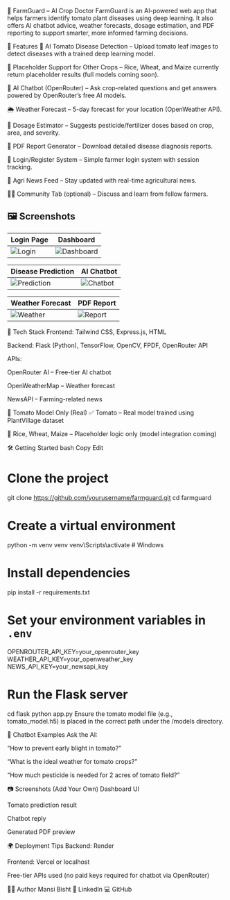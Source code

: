 🌾 FarmGuard – AI Crop Doctor
FarmGuard is an AI-powered web app that helps farmers identify tomato plant diseases using deep learning. It also offers AI chatbot advice, weather forecasts, dosage estimation, and PDF reporting to support smarter, more informed farming decisions.

<!-- Optional image -->

🚀 Features
📸 AI Tomato Disease Detection – Upload tomato leaf images to detect diseases with a trained deep learning model.

🌾 Placeholder Support for Other Crops – Rice, Wheat, and Maize currently return placeholder results (full models coming soon).

💬 AI Chatbot (OpenRouter) – Ask crop-related questions and get answers powered by OpenRouter’s free AI models.

🌦️ Weather Forecast – 5-day forecast for your location (OpenWeather API).

💊 Dosage Estimator – Suggests pesticide/fertilizer doses based on crop, area, and severity.

📄 PDF Report Generator – Download detailed disease diagnosis reports.

👤 Login/Register System – Simple farmer login system with session tracking.

📰 Agri News Feed – Stay updated with real-time agricultural news.

🧑‍🌾 Community Tab (optional) – Discuss and learn from fellow farmers.
## 🖼️ Screenshots

| Login Page | Dashboard |
|------------|-----------|
| ![Login](screenshots/login.png) | ![Dashboard](screenshots/dashboard.png) |

| Disease Prediction | AI Chatbot |
|--------------------|------------|
| ![Prediction](screenshots/prediction.png) | ![Chatbot](screenshots/chatbot.png) |

| Weather Forecast | PDF Report |
|------------------|-------------|
| ![Weather](screenshots/weather.png) | ![Report](screenshots/report.png) |
🧠 Tech Stack
Frontend: Tailwind CSS, Express.js, HTML

Backend: Flask (Python), TensorFlow, OpenCV, FPDF, OpenRouter API

APIs:

OpenRouter AI – Free-tier AI chatbot

OpenWeatherMap – Weather forecast

NewsAPI – Farming-related news

📁 Tomato Model Only (Real)
✅ Tomato – Real model trained using PlantVillage dataset

🚧 Rice, Wheat, Maize – Placeholder logic only (model integration coming)

🛠️ Getting Started
bash
Copy
Edit
# Clone the project
git clone https://github.com/yourusername/farmguard.git
cd farmguard

# Create a virtual environment
python -m venv venv
venv\Scripts\activate  # Windows

# Install dependencies
pip install -r requirements.txt

# Set your environment variables in `.env`
OPENROUTER_API_KEY=your_openrouter_key
WEATHER_API_KEY=your_openweather_key
NEWS_API_KEY=your_newsapi_key

# Run the Flask server
cd flask
python app.py
Ensure the tomato model file (e.g., tomato_model.h5) is placed in the correct path under the /models directory.

💬 Chatbot Examples
Ask the AI:

“How to prevent early blight in tomato?”

“What is the ideal weather for tomato crops?”

“How much pesticide is needed for 2 acres of tomato field?”

📷 Screenshots (Add Your Own)
Dashboard UI

Tomato prediction result

Chatbot reply

Generated PDF preview

🌍 Deployment Tips
Backend: Render

Frontend: Vercel or localhost

Free-tier APIs used (no paid keys required for chatbot via OpenRouter)

👨‍💻 Author
Mansi Bisht
📎 LinkedIn
💻 GitHub


